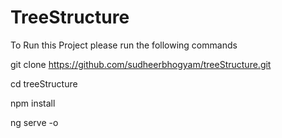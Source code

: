 # TreeStructure

To Run this Project please run the following commands

git clone https://github.com/sudheerbhogyam/treeStructure.git 

cd treeStructure

npm install

ng serve -o
